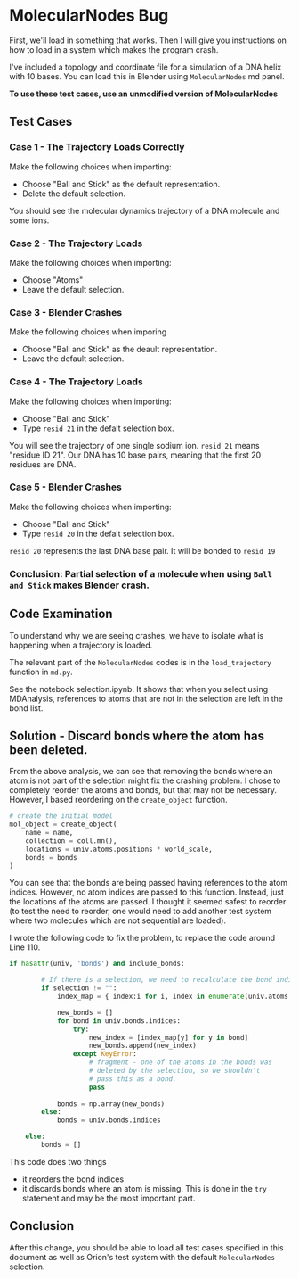 # MolecularNodes Bug

First, we'll load in something that works. 
Then I will give you instructions on how to load in a system which makes the program crash.

I've included a topology and coordinate file for a simulation of a DNA helix with 10 bases.
You can load this in Blender using `MolecularNodes` md panel. 

**To use these test cases, use an unmodified version of MolecularNodes**

## Test Cases

### Case 1 - The Trajectory Loads Correctly
Make the following choices when importing:

* Choose "Ball and Stick" as the 
default representation.
* Delete the default selection.

You should see the molecular dynamics trajectory of a DNA molecule and some ions.

### Case 2 - The Trajectory Loads
Make the following choices when importing:

* Choose "Atoms"
* Leave the default selection.

### Case 3 - Blender Crashes
Make the following choices when imporing

* Choose "Ball and Stick" as the deault representation.
* Leave the default selection.

### Case 4 - The Trajectory Loads
Make the following choices when importing:

* Choose "Ball and Stick"
* Type `resid 21` in the defalt selection box.

You will see the trajectory of one single sodium ion.
`resid 21` means "residue ID 21". Our DNA has 10 base pairs, 
meaning that the first 20 residues are DNA. 

### Case 5 - Blender Crashes
Make the following choices when importing:

* Choose "Ball and Stick"
* Type `resid 20` in the defalt selection box.

`resid 20` represents the last DNA base pair.
It will be bonded to `resid 19`

### Conclusion: Partial selection of a molecule when using `Ball and Stick` makes Blender crash.

## Code Examination

To understand why we are seeing crashes, we have to isolate what is happening when a trajectory is loaded.

The relevant part of the `MolecularNodes` codes is in the `load_trajectory` function in `md.py`.

See the notebook selection.ipynb. It shows that when you select using MDAnalysis, references to atoms that are not
in the selection are left in the bond list.

## Solution - Discard bonds where the atom has been deleted.

From the above analysis, we can see that removing the bonds where an atom is not part of the selection might fix the crashing problem.
I chose to completely reorder the atoms and bonds, but that may not be necessary.
However, I based reordering on the `create_object` function.

```python
# create the initial model
mol_object = create_object(
    name = name,
    collection = coll.mn(),
    locations = univ.atoms.positions * world_scale, 
    bonds = bonds
)
```

You can see that the bonds are being passed having references to the atom indices. However, no atom indices are passed to
this function. Instead, just the locations of the atoms are passed. I thought it seemed safest to reorder (to test the need to reorder, one would need to add another test system where two molecules which are not sequential are loaded).

I wrote the following code to fix the problem, to replace the code around Line 110.

```python
if hasattr(univ, 'bonds') and include_bonds:

        # If there is a selection, we need to recalculate the bond indices
        if selection != "":
            index_map = { index:i for i, index in enumerate(univ.atoms.indices) }

            new_bonds = []
            for bond in univ.bonds.indices:
                try:
                    new_index = [index_map[y] for y in bond]
                    new_bonds.append(new_index)
                except KeyError:
                    # fragment - one of the atoms in the bonds was 
                    # deleted by the selection, so we shouldn't 
                    # pass this as a bond.  
                    pass
                
            bonds = np.array(new_bonds)
        else:
            bonds = univ.bonds.indices

    else:
        bonds = []
```

This code does two things 

- it reorders the bond indices
- it discards bonds where an atom is missing. This is done in the `try` statement and may be the most important part.

## Conclusion
After this change, you should be able to load all test cases specified in this document as well as Orion's test system with the default `MolecularNodes` selection.








